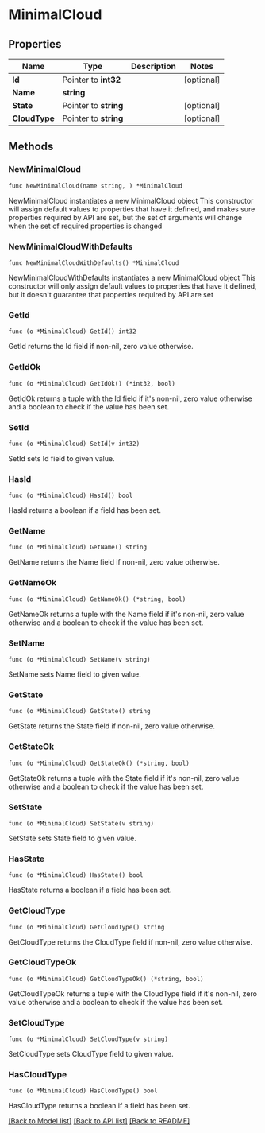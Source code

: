 # MinimalCloud

## Properties

Name | Type | Description | Notes
------------ | ------------- | ------------- | -------------
**Id** | Pointer to **int32** |  | [optional] 
**Name** | **string** |  | 
**State** | Pointer to **string** |  | [optional] 
**CloudType** | Pointer to **string** |  | [optional] 

## Methods

### NewMinimalCloud

`func NewMinimalCloud(name string, ) *MinimalCloud`

NewMinimalCloud instantiates a new MinimalCloud object
This constructor will assign default values to properties that have it defined,
and makes sure properties required by API are set, but the set of arguments
will change when the set of required properties is changed

### NewMinimalCloudWithDefaults

`func NewMinimalCloudWithDefaults() *MinimalCloud`

NewMinimalCloudWithDefaults instantiates a new MinimalCloud object
This constructor will only assign default values to properties that have it defined,
but it doesn't guarantee that properties required by API are set

### GetId

`func (o *MinimalCloud) GetId() int32`

GetId returns the Id field if non-nil, zero value otherwise.

### GetIdOk

`func (o *MinimalCloud) GetIdOk() (*int32, bool)`

GetIdOk returns a tuple with the Id field if it's non-nil, zero value otherwise
and a boolean to check if the value has been set.

### SetId

`func (o *MinimalCloud) SetId(v int32)`

SetId sets Id field to given value.

### HasId

`func (o *MinimalCloud) HasId() bool`

HasId returns a boolean if a field has been set.

### GetName

`func (o *MinimalCloud) GetName() string`

GetName returns the Name field if non-nil, zero value otherwise.

### GetNameOk

`func (o *MinimalCloud) GetNameOk() (*string, bool)`

GetNameOk returns a tuple with the Name field if it's non-nil, zero value otherwise
and a boolean to check if the value has been set.

### SetName

`func (o *MinimalCloud) SetName(v string)`

SetName sets Name field to given value.


### GetState

`func (o *MinimalCloud) GetState() string`

GetState returns the State field if non-nil, zero value otherwise.

### GetStateOk

`func (o *MinimalCloud) GetStateOk() (*string, bool)`

GetStateOk returns a tuple with the State field if it's non-nil, zero value otherwise
and a boolean to check if the value has been set.

### SetState

`func (o *MinimalCloud) SetState(v string)`

SetState sets State field to given value.

### HasState

`func (o *MinimalCloud) HasState() bool`

HasState returns a boolean if a field has been set.

### GetCloudType

`func (o *MinimalCloud) GetCloudType() string`

GetCloudType returns the CloudType field if non-nil, zero value otherwise.

### GetCloudTypeOk

`func (o *MinimalCloud) GetCloudTypeOk() (*string, bool)`

GetCloudTypeOk returns a tuple with the CloudType field if it's non-nil, zero value otherwise
and a boolean to check if the value has been set.

### SetCloudType

`func (o *MinimalCloud) SetCloudType(v string)`

SetCloudType sets CloudType field to given value.

### HasCloudType

`func (o *MinimalCloud) HasCloudType() bool`

HasCloudType returns a boolean if a field has been set.


[[Back to Model list]](../README.md#documentation-for-models) [[Back to API list]](../README.md#documentation-for-api-endpoints) [[Back to README]](../README.md)


